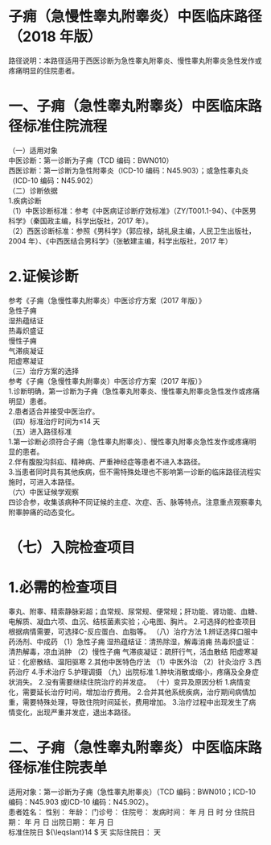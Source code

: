 # 子痈（急慢性睾丸附睾炎）中医临床路径 （2018 年版）  
路径说明：本路径适用于西医诊断为急性睾丸附睾炎、慢性睾丸附睾炎急性发作或疼痛明显的住院患者。  
# 一、子痈（急性睾丸附睾炎）中医临床路径标准住院流程  
（一）适用对象  
中医诊断：第一诊断为子痈（TCD 编码：BWN010）  
西医诊断：第一诊断为急性附睾炎（ICD-10 编码：N45.903）；或急性睾丸炎（ICD-10 编码：N45.902）  
（二）诊断依据  
1.疾病诊断  
（1）中医诊断标准：参考《中医病证诊断疗效标准》（ZY/T001.1-94）、《中医男科学》（秦国政主编，科学出版社，2017 年）。  
（2）西医诊断标准：参照《男科学》（郭应禄，胡礼泉主编，人民卫生出版社，2004 年）、《中西医结合男科学》（张敏建主编，科学出版社，2017 年）  
# 2.证候诊断  
参考《子痈（急慢性睾丸附睾炎）中医诊疗方案（2017 年版）》  
急性子痈  
湿热蕴结证  
热毒炽盛证  
慢性子痈  
气滞痰凝证  
阳虚寒凝证  
（三）治疗方案的选择  
参考《子痈（急慢性睾丸附睾炎）中医诊疗方案（2017 年版）》  
1.诊断明确，第一诊断为子痈（急性睾丸附睾炎、慢性睾丸附睾炎急性发作或疼痛明显）患者。  
2.患者适合并接受中医治疗。  
（四）标准治疗时间为≤14 天  
（五）进入路径标准  
1.第一诊断必须符合子痈（急性睾丸附睾炎）、慢性睾丸附睾炎急性发作或疼痛明显的患者。  
2.伴有腹股沟斜疝、精神病、严重神经症等患者不进入本路径。  
3.当患者同时具有其他疾病，但不需特殊处理也不影响第一诊断的临床路径流程实施时，可进入本路径。  
（六）中医证候学观察  
四诊合参，收集该病种不同证候的主症、次症、舌、脉等特点。注意重点观察睾丸附睾肿痛的动态变化。  
# （七）入院检查项目  
# 1.必需的检查项目  
睾丸、附睾、精索静脉彩超；血常规、尿常规、便常规；肝功能、肾功能、血糖、电解质、凝血六项、血沉、结核菌素实验；心电图、胸片。 2.可选择的检查项目 根据病情需要，可选择C-反应蛋白、血脂等。 （八）治疗方法 1.辨证选择口服中药汤剂、中成药 （1）急性子痈  湿热蕴结证：清热除湿，解毒消痈  热毒炽盛证：清热解毒，凉血消肿 （2）慢性子痈 气滞痰凝证：疏肝行气，活血散结  阳虚寒凝证：化瘀散结、温阳驱寒  2.其他中医特色疗法 （1）中医外治 （2）针灸治疗 3.西药治疗  4.手术治疗  5.护理调摄 （九）出院标准 1.肿块消散或缩小，疼痛及全身症状消失。 2.没有需要继续住院治疗的并发症。 （十）变异及原因分析 1.病情变化，需要延长治疗时间，增加治疗费用。 2.合并其他系统疾病，治疗期间病情加重，需要特殊处理，导致住院时间延长，费用增加。 3.治疗过程中出现发生了病情变化，出现严重并发症，退出本路径。  
# 二、子痈（急性睾丸附睾炎）中医临床路径标准住院表单  
适用对象：第一诊断为子痈（急性睾丸附睾炎）（TCD 编码：BWN010；ICD-10 编码：N45.903 或ICD-10 编码：N45.902）。  
患者姓名：          性别：    年龄：    门诊号：         住院号：            发病时间：   年  月  日  时  分  住院日期：   年  月  日 出院日期：   年  月   日  
标准住院日 ${\leqslant}14 $ 天                 实际住院日：       天  